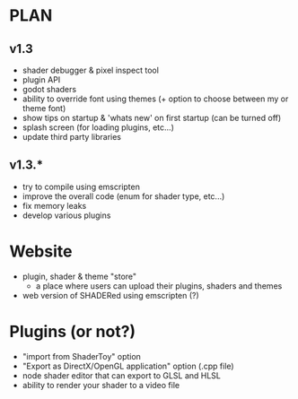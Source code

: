 # PLAN
## v1.3
 - shader debugger & pixel inspect tool
 - plugin API
 - godot shaders
 - ability to override font using themes (+ option to choose between my or theme font)
 - show tips on startup & 'whats new' on first startup (can be turned off)
 - splash screen (for loading plugins, etc...)
 - update third party libraries

## v1.3.*
 - try to compile using emscripten
 - improve the overall code (enum for shader type, etc...)
 - fix memory leaks
 - develop various plugins


# Website
 - plugin, shader & theme "store"
   - a place where users can upload their plugins, shaders and themes
 - web version of SHADERed using emscripten (?)

# Plugins (or not?)
 - "import from ShaderToy" option
 - "Export as DirectX/OpenGL application" option (.cpp file)
 - node shader editor that can export to GLSL and HLSL
 - ability to render your shader to a video file